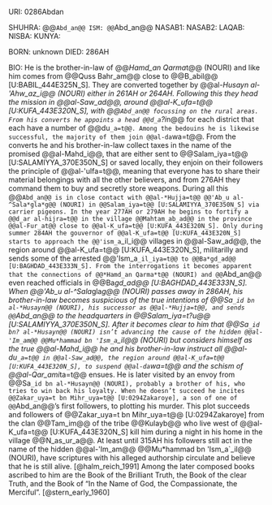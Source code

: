 URI: 0286Abdan

SHUHRA: @@`Abd_an@@
ISM: @@`Abd_an@@
NASAB1:
NASAB2:
LAQAB:
NISBA:
KUNYA:

BORN: unknown
DIED: 286AH

BIO: He is the brother-in-law of @@*Hamd_an Qarma*t@@ (NOURI) and like him comes from @@Quss Bahr_am@@ close to @@B_abil@@ [U:BABIL_444E325N_S]. They are converted together by @@al-*Husayn al-'Ahw_az_i@@ (NOURI) either in 261AH or 264AH. Following this they head the mission in @@al-Saw_ad@@, around @@al-K_ufa=t@@ [U:KUFA_443E320N_S], with @@`Abd_an@@ focussing on the rural areas. From his converts he appoints a head @@d_a`?i*n@@ for each district that each have a number of @@du`_a=t@@. Among the bedouins he is likewise successful, the majority of them join @@al-da`wa=t@@. From the converts he and his brother-in-law collect taxes in the name of the promised @@al-Mahd_i@@, that are either sent to @@Salam_iya=t@@ [U:SALAMIYYA_370E350N_S] or saved locally, they enjoin on their followers the principle of @@al-'ulfa=t@@, meaning that everyone has to share their material belongings with all the other believers, and from 276AH they command them to buy and secretly store weapons. During all this @@`Abd_an@@ is in close contact with @@al-*Hujja=t@@ @@'Ab_u al-^Sala*gla*g@@ (NOURI) in @@Salam_iya=t@@ [U:SALAMIYYA_370E350N_S] via carrier pigeons. In the year 277AH or 279AH he begins to fortify a @@d_ar al-hijra=t@@ in the village @@Mahtam_ab_ad@@ in the province @@al-Fur_at@@ close to @@al-K_ufa=t@@ [U:KUFA_443E320N_S]. Only during summer 284AH the gouvernor of @@al-K_ufa=t@@ [U:KUFA_443E320N_S] starts to approach the @@'ism_a`_il_i@@ villages in @@al-Saw_ad@@, the region around @@al-K_ufa=t@@ [U:KUFA_443E320N_S], militarilly and sends some of the arrested @@'Ism_a`_il_iya=t@@ to @@Ba*gd_ad@@ [U:BAGHDAD_443E333N_S]. From the interrogations it becomes apparent that the connections of @@*Hamd_an Qarma*t@@ (NOURI) and @@`Abd_an@@ even reached officials in @@Ba*gd_ad@@ [U:BAGHDAD_443E333N_S]. When @@'Ab_u al-^Sala*gla*g@@ (NOURI) passes away in 286AH, his brother-in-law becomes suspicious of the true intentions of @@Sa`_id bn al-*Husayn@@ (NOURI), his successor as @@al-*Hujja=t@@, and sends @@`Abd_an@@ to the headquarters in @@Salam_iya=t?u@@ [U:SALAMIYYA_370E350N_S]. After it becomes clear to him that @@Sa`_id bn? al-*Husayn@@ (NOURI) isn’t advancing the cause of the hidden @@al-'Im_am@@ @@Mu*hammad bn 'Ism_a`_il@@ (NOURI) but considers himself as the true @@al-Mahd_i@@ he and his brother-in-law instruct all @@al-du`_a=t@@ in @@al-Saw_ad@@, the region around @@al-K_ufa=t@@ [U:KUFA_443E320N_S], to suspend @@al-da`wa=t@@ and the schism of @@al-Qar_ami*ta=t@@ ensues. He is later visited by an envoy from @@Sa`_id bn al-*Husayn@@ (NOURI), probably a brother of his, who tries to win back his loyalty. When he doesn’t succeed he incites @@Zakar_uya=t bn Mihr_uya=t@@ [U:0294Zakaroye], a son of one of @@`Abd_an@@’s first followers, to plotting his murder. This plot succeeds and followers of @@Zakar_uya=t bn Mihr_uya=t@@ [U:0294Zakaroye] from the clan @@Tam_im@@ of the tribe @@Kulayb@@ who live west of @@al-K_ufa=t@@ [U:KUFA_443E320N_S] kill him during a night in his home in the village @@N_as_ur_a@@. At least until 315AH his followers still act in the name of the hidden @@al-'Im_am@@ @@Mu*hammad bn 'Ism_a`_il@@ (NOURI), have scriptures with his alleged authorship circulate and believe that he is still alive. [@halm_reich_1991] Among the later composed books ascribed to him are the Book of the Brilliant Truth, the Book of the clear Truth, and the Book of “In the Name of God, the Compassionate, the Merciful”. [@stern_early_1960]
